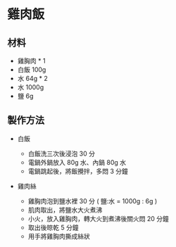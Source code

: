 # 雞肉飯

## 材料
 - 雞胸肉 * 1
 - 白飯 100g
 - 水 64g * 2
 - 水 1000g
 - 鹽 6g

## 製作方法
 - 白飯
   - 白飯洗三次後浸泡 30 分
   - 電鍋外鍋放入 80g 水、內鍋 80g 水
   - 電鍋跳起後，將飯攪拌，多悶 3 分鐘

 - 雞肉絲
   - 雞胸肉泡到鹽水裡 30 分 ( 鹽:水 = 1000g : 6g )
   - 肌肉取出，將鹽水大火煮沸
   - 小火，放入雞胸肉，轉大火到煮沸後關火悶 20 分鐘
   - 取出後晾乾 5 分鐘
   - 用手將雞胸肉撕成絲狀
